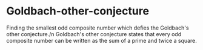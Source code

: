 # Goldbach-other-conjecture
Finding the smallest odd composite number which defies the Goldbach's other conjecture./n
Goldbach's other conjecture states that every odd composite number can be written as the sum of a prime and twice a square.
